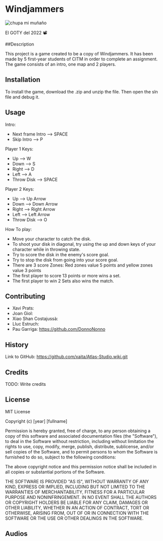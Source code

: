 
# Windjammers
![chupa mi muñaño](https://assets.nintendo.com/image/upload/c_pad,f_auto,h_613,q_auto,w_1089/ncom/es_MX/games/switch/w/windjammers-switch/hero?v=2022021822)

El GOTY del 2022 📽️

##Description

This project is a game created to be a copy of Windjammers. It has been made by 5 first-year students of CITM in order to complete an assignment.
The game consists of an intro, one map and 2 players. 

## Installation

To install the game, download the .zip and unzip the file. Then open the sln file and debug it.

## Usage
Intro:
- Next frame Intro --> SPACE
- Skip Intro --> P

Player 1 Keys: 
- Up --> W
- Down --> S
- Right --> D
- Left --> A
- Throw Disk --> SPACE

Player 2 Keys:
- Up --> Up Arrow
- Down --> Down Arrow
- Right --> Right Arrow
- Left --> Left Arrow
- Throw Disk --> O

How To play: 
- Move your character to catch the disk.
- To shoot your disk in diagonal, try using the up and down keys of your character while in throwing state.
- Try to score the disk in the enemy's score goal.
- Try to stop the disk from going into your score goal.
- There are 3 score Zones: Red zones value 5 points and yellow zones value 3 points
- The first player to score 13 points or more wins a set. 
- The first player to win 2 Sets also wins the match.
## Contributing
- Xavi Prats:
- Joan Giol:
- Xiao Shan Costajussà:
- Lluc Estruch:
- Pau Garriga: https://github.com/DonnoNonno
## History
Link to GitHub: https://github.com/xaita/Atlas-Studio.wiki.git

## Credits
TODO: Write credits
## License
MIT License

Copyright (c) [year] [fullname]

Permission is hereby granted, free of charge, to any person obtaining a copy
of this software and associated documentation files (the "Software"), to deal
in the Software without restriction, including without limitation the rights
to use, copy, modify, merge, publish, distribute, sublicense, and/or sell
copies of the Software, and to permit persons to whom the Software is
furnished to do so, subject to the following conditions:

The above copyright notice and this permission notice shall be included in all
copies or substantial portions of the Software.

THE SOFTWARE IS PROVIDED "AS IS", WITHOUT WARRANTY OF ANY KIND, EXPRESS OR
IMPLIED, INCLUDING BUT NOT LIMITED TO THE WARRANTIES OF MERCHANTABILITY,
FITNESS FOR A PARTICULAR PURPOSE AND NONINFRINGEMENT. IN NO EVENT SHALL THE
AUTHORS OR COPYRIGHT HOLDERS BE LIABLE FOR ANY CLAIM, DAMAGES OR OTHER
LIABILITY, WHETHER IN AN ACTION OF CONTRACT, TORT OR OTHERWISE, ARISING FROM,
OUT OF OR IN CONNECTION WITH THE SOFTWARE OR THE USE OR OTHER DEALINGS IN THE
SOFTWARE.
## Audios 






